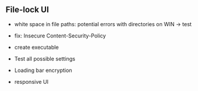 ## File-lock UI

- white space in file paths: potential errors with directories on WIN -> test
- fix: Insecure Content-Security-Policy
- create executable

- Test all possible settings
- Loading bar encryption


- responsive UI
